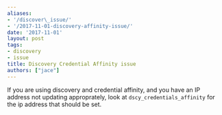 ```yaml
---
aliases:
- '/discover\_issue/'
- '/2017-11-01-discovery-affinity-issue/'
date: '2017-11-01'
layout: post
tags:
- discovery
- issue
title: Discovery Credential Affinity issue
authors: ["jace"]
---
```


If you are using discovery and credential affinity, and you have an IP
address not updating approprately, look at `dscy_credentials_affinity`
for the ip address that should be set.
